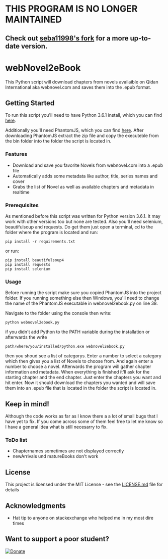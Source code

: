 # THIS PROGRAM IS NO LONGER MAINTAINED

## Check out [seba11998's fork](https://github.com/seba11998/webnovel2ebook/) for a more up-to-date version.


# webNovel2eBook
This Python script will download chapters from novels availaible on Qidan International aka webnovel.com and saves them into the .epub format.

## Getting Started

To run this script you'll need to have Python 3.6.1 install, which you can find [here](https://www.python.org/downloads/ "Python Download Link").

Additionally you'll need PhantomJS, which you can find [here](http://phantomjs.org/download.html "PhantomJS Download Link").
After downloading PhantomJS extract the zip file and copy the executeble from the bin folder into the folder the script is located in.

### Features

- Download and save you favorite Novels from webnovel.com into a .epub file
- Automatically adds some metadata like author, title, series names and cover
- Grabs the list of Novel as well as available chapters and metadata in realtime

### Prerequisites

As mentioned before this script was written for Python version 3.6.1. It may work with other versions too but none are tested.
Also you'll need selenium, beautifulsoup and requests. Do get them just open a terminal, cd to the folder where the program is located and run:
```
pip install -r requirements.txt
```
or run:
```
pip install beautifulsoup4
pip install requests
pip install selenium
```
### Usage

Before running the script make sure you copied PhantomJS into the project folder. If you running something else then Windows, you'll need to change the name of the PhantomJS executable in webnovel2ebook.py on line 38.

Navigate to the folder using the console then write:

```
python webnovel2ebook.py
```

if you didn't add Python to the PATH variable during the installation or afterwards the write

```
path/where/you/installed/python.exe webnovel2ebook.py
```

then you shoud see a list of categorys. Enter a number to select a category which then gives you a list of Novels to choose from. And again enter a number to choose a novel.
Afterwards the program will gather chapter information and metadata. When everything is finished it'll ask for the starting chapter and the end chapter. Just enter the chapters you want and hit enter.
Now it should download the chapters you wanted and will save them into an .epub file that is located in the folder the script is located in.

## Keep in mind!

Although the code works as far as I know there a a lot of small bugs that I have yet to fix. If you come across some of them feel free to let me know so I have a general idea what is still necesarry to fix.

### ToDo list

- Chapternames sometimes are not displayed correctly
- newArrivals und matureBooks don't work

## License

This project is licensed under the MIT License - see the [LICENSE.md](LICENSE.md) file for details

## Acknowledgments

* Hat tip to anyone on stackexchange who helped me in my most dire times

## Want to support a poor student?

[![Donate](https://img.shields.io/badge/Donate-PayPal-green.svg)](https://www.paypal.com/cgi-bin/webscr?cmd=_s-xclick&hosted_button_id=U7KDYY9UB9PMY)

